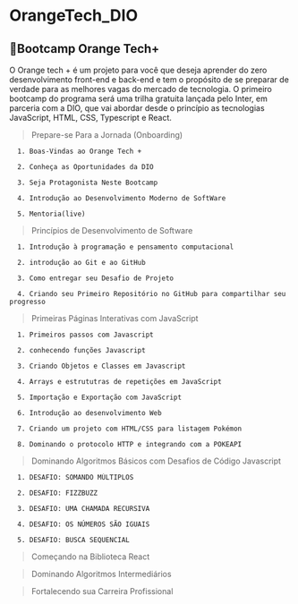 # OrangeTech_DIO

## :rocket:Bootcamp Orange Tech+ 

O Orange tech + é um projeto para você que deseja aprender do zero desenvolvimento front-end e back-end e tem o propósito de se preparar de verdade para as melhores vagas do mercado de tecnologia. O primeiro bootcamp do programa será uma trilha gratuita lançada pelo Inter, em parceria com a DIO, que vai abordar desde o princípio as tecnologias JavaScript, HTML, CSS, Typescript e React. 
<br>
> Prepare-se Para a Jornada (Onboarding)
```
  1. Boas-Vindas ao Orange Tech +
  
  2. Conheça as Oportunidades da DIO
  
  3. Seja Protagonista Neste Bootcamp
  
  4. Introdução ao Desenvolvimento Moderno de SoftWare
  
  5. Mentoria(live)
```
  
> Princípios de Desenvolvimento de Software
```
  1. Introdução à programação e pensamento computacional
  
  2. introdução ao Git e ao GitHub
  
  3. Como entregar seu Desafio de Projeto
  
  4. Criando seu Primeiro Repositório no GitHub para compartilhar seu progresso
```
> Primeiras Páginas Interativas com JavaScript
```
  1. Primeiros passos com Javascript
  
  2. conhecendo funções Javascript
  
  3. Criando Objetos e Classes em Javascript
  
  4. Arrays e estrututras de repetições em JavaScript
  
  5. Importação e Exportação com JavaScript
  
  6. Introdução ao desenvolvimento Web
  
  7. Criando um projeto com HTML/CSS para listagem Pokémon
  
  8. Dominando o protocolo HTTP e integrando com a POKEAPI
```
> Dominando Algoritmos Básicos com Desafios de Código Javascript
```
  1. DESAFIO: SOMANDO MÚLTIPLOS
  
  2. DESAFIO: FIZZBUZZ
  
  3. DESAFIO: UMA CHAMADA RECURSIVA
  
  4. DESAFIO: OS NÚMEROS SÃO IGUAIS
  
  5. DESAFIO: BUSCA SEQUENCIAL
```
> Começando na Biblioteca React

> Dominando Algoritmos Intermediários

> Fortalecendo sua Carreira Profissional
